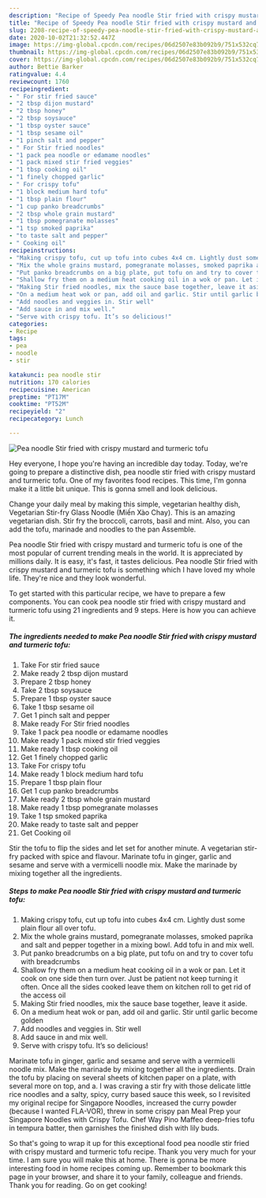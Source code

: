 ```yaml
---
description: "Recipe of Speedy Pea noodle Stir fried with crispy mustard and turmeric tofu"
title: "Recipe of Speedy Pea noodle Stir fried with crispy mustard and turmeric tofu"
slug: 2208-recipe-of-speedy-pea-noodle-stir-fried-with-crispy-mustard-and-turmeric-tofu
date: 2020-10-02T21:32:52.447Z
image: https://img-global.cpcdn.com/recipes/06d2507e83b092b9/751x532cq70/pea-noodle-stir-fried-with-crispy-mustard-and-turmeric-tofu-recipe-main-photo.jpg
thumbnail: https://img-global.cpcdn.com/recipes/06d2507e83b092b9/751x532cq70/pea-noodle-stir-fried-with-crispy-mustard-and-turmeric-tofu-recipe-main-photo.jpg
cover: https://img-global.cpcdn.com/recipes/06d2507e83b092b9/751x532cq70/pea-noodle-stir-fried-with-crispy-mustard-and-turmeric-tofu-recipe-main-photo.jpg
author: Bettie Barker
ratingvalue: 4.4
reviewcount: 1760
recipeingredient:
- " For stir fried sauce"
- "2 tbsp dijon mustard"
- "2 tbsp honey"
- "2 tbsp soysauce"
- "1 tbsp oyster sauce"
- "1 tbsp sesame oil"
- "1 pinch salt and pepper"
- " For Stir fried noodles"
- "1 pack pea noodle or edamame noodles"
- "1 pack mixed stir fried veggies"
- "1 tbsp cooking oil"
- "1 finely chopped garlic"
- " For crispy tofu"
- "1 block medium hard tofu"
- "1 tbsp plain flour"
- "1 cup panko breadcrumbs"
- "2 tbsp whole grain mustard"
- "1 tbsp pomegranate molasses"
- "1 tsp smoked paprika"
- "to taste salt and pepper"
- " Cooking oil"
recipeinstructions:
- "Making crispy tofu, cut up tofu into cubes 4x4 cm. Lightly dust some plain flour all over tofu."
- "Mix the whole grains mustard, pomegranate molasses, smoked paprika and salt and pepper together in a mixing bowl. Add tofu in and mix well."
- "Put panko breadcrumbs on a big plate, put tofu on and try to cover tofu with breadcrumbs"
- "Shallow fry them on a medium heat cooking oil in a wok or pan. Let it cook on one side then turn over. Just be patient not keep turning it often. Once all the sides cooked leave them on kitchen roll to get rid of the access oil"
- "Making Stir fried noodles, mix the sauce base together, leave it aside."
- "On a medium heat wok or pan, add oil and garlic. Stir until garlic become golden"
- "Add noodles and veggies in. Stir well"
- "Add sauce in and mix well."
- "Serve with crispy tofu. It’s so delicious!"
categories:
- Recipe
tags:
- pea
- noodle
- stir

katakunci: pea noodle stir 
nutrition: 170 calories
recipecuisine: American
preptime: "PT17M"
cooktime: "PT52M"
recipeyield: "2"
recipecategory: Lunch

---
```



![Pea noodle Stir fried with crispy mustard and turmeric tofu](https://img-global.cpcdn.com/recipes/06d2507e83b092b9/751x532cq70/pea-noodle-stir-fried-with-crispy-mustard-and-turmeric-tofu-recipe-main-photo.jpg)

Hey everyone, I hope you're having an incredible day today. Today, we're going to prepare a distinctive dish, pea noodle stir fried with crispy mustard and turmeric tofu. One of my favorites food recipes. This time, I'm gonna make it a little bit unique. This is gonna smell and look delicious.

Change your daily meal by making this simple, vegetarian healthy dish, Vegetarian Stir-fry Glass Noodle (Miến Xào Chay). This is an amazing vegetarian dish. Stir fry the broccoli, carrots, basil and mint. Also, you can add the tofu, marinade and noodles to the pan Assemble.

Pea noodle Stir fried with crispy mustard and turmeric tofu is one of the most popular of current trending meals in the world. It is appreciated by millions daily. It is easy, it's fast, it tastes delicious. Pea noodle Stir fried with crispy mustard and turmeric tofu is something which I have loved my whole life. They're nice and they look wonderful.


To get started with this particular recipe, we have to prepare a few components. You can cook pea noodle stir fried with crispy mustard and turmeric tofu using 21 ingredients and 9 steps. Here is how you can achieve it.

<!--inarticleads1-->

##### The ingredients needed to make Pea noodle Stir fried with crispy mustard and turmeric tofu:

1. Take  For stir fried sauce
1. Make ready 2 tbsp dijon mustard
1. Prepare 2 tbsp honey
1. Take 2 tbsp soysauce
1. Prepare 1 tbsp oyster sauce
1. Take 1 tbsp sesame oil
1. Get 1 pinch salt and pepper
1. Make ready  For Stir fried noodles
1. Take 1 pack pea noodle or edamame noodles
1. Make ready 1 pack mixed stir fried veggies
1. Make ready 1 tbsp cooking oil
1. Get 1 finely chopped garlic
1. Take  For crispy tofu
1. Make ready 1 block medium hard tofu
1. Prepare 1 tbsp plain flour
1. Get 1 cup panko breadcrumbs
1. Make ready 2 tbsp whole grain mustard
1. Make ready 1 tbsp pomegranate molasses
1. Take 1 tsp smoked paprika
1. Make ready to taste salt and pepper
1. Get  Cooking oil


Stir the tofu to flip the sides and let set for another minute. A vegetarian stir-fry packed with spice and flavour. Marinate tofu in ginger, garlic and sesame and serve with a vermicelli noodle mix. Make the marinade by mixing together all the ingredients. 

<!--inarticleads2-->

##### Steps to make Pea noodle Stir fried with crispy mustard and turmeric tofu:

1. Making crispy tofu, cut up tofu into cubes 4x4 cm. Lightly dust some plain flour all over tofu.
1. Mix the whole grains mustard, pomegranate molasses, smoked paprika and salt and pepper together in a mixing bowl. Add tofu in and mix well.
1. Put panko breadcrumbs on a big plate, put tofu on and try to cover tofu with breadcrumbs
1. Shallow fry them on a medium heat cooking oil in a wok or pan. Let it cook on one side then turn over. Just be patient not keep turning it often. Once all the sides cooked leave them on kitchen roll to get rid of the access oil
1. Making Stir fried noodles, mix the sauce base together, leave it aside.
1. On a medium heat wok or pan, add oil and garlic. Stir until garlic become golden
1. Add noodles and veggies in. Stir well
1. Add sauce in and mix well.
1. Serve with crispy tofu. It’s so delicious!


Marinate tofu in ginger, garlic and sesame and serve with a vermicelli noodle mix. Make the marinade by mixing together all the ingredients. Drain the tofu by placing on several sheets of kitchen paper on a plate, with several more on top, and a. I was craving a stir fry with those delicate little rice noodles and a salty, spicy, curry based sauce this week, so I revisited my original recipe for Singapore Noodles, increased the curry powder (because I wanted FLA-VOR), threw in some crispy pan Meal Prep your Singapore Noodles with Crispy Tofu. Chef Way Pino Maffeo deep-fries tofu in tempura batter, then garnishes the finished dish with lily buds. 

So that's going to wrap it up for this exceptional food pea noodle stir fried with crispy mustard and turmeric tofu recipe. Thank you very much for your time. I am sure you will make this at home. There is gonna be more interesting food in home recipes coming up. Remember to bookmark this page in your browser, and share it to your family, colleague and friends. Thank you for reading. Go on get cooking!
